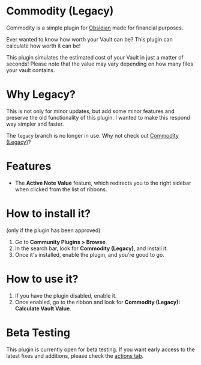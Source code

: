 # Commodity (Legacy)
Commodity is a simple plugin for [Obsidian](https://obsidian.md) made for financial purposes.

Ever wanted to know how worth your Vault can be? This plugin can calculate how worth it can be!

This plugin simulates the estimated cost of your Vault in just a matter of seconds! Please note that the value may vary depending on how many files your vault contains.

# Why Legacy?
This is not only for minor updates, but add some minor features and preserve the old functionality of this plugin. I wanted to make this respond way simpler and faster.

The `legacy` branch is no longer in use. Why not check out [Commodity (Legacy)](https://github.com/LouieNotHere/commodity-legacy)?

# Features
- The **Active Note Value** feature, which redirects you to the right sidebar when clicked from the list of ribbons.

# How to install it?
(only if the plugin has been approved)

1. Go to **Community Plugins > Browse**.
2. In the search bar, look for **Commodity (Legacy)**, and install it.
3. Once it's installed, enable the plugin, and you're good to go.

# How to use it?
1. If you have the plugin disabled, enable it.
2. Once enabled, go to the ribbon and look for **Commodity (Legacy): Calculate Vault Value**.

# Beta Testing
This plugin is currently open for beta testing. If you want early access to the latest fixes and additions, please check the [actions tab](https://github.com/LouieNotHere/commodity/actions).

